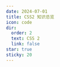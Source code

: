 ```yaml
---
date: 2024-07-01
title: CSS2 知识总览
icon: code
dir:
  order: 2
  text: CSS 2
  link: false
star: true
sticky: 20
---
```


<Catalog/>

